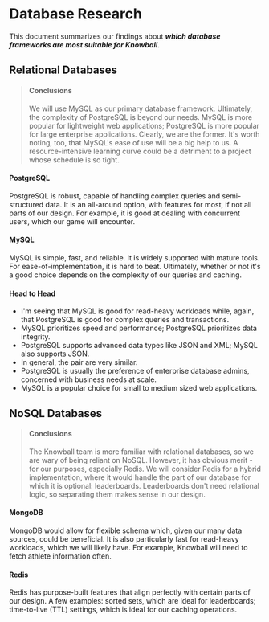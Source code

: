 # Database Research

This document summarizes our findings about ***which database frameworks are most suitable for Knowball***.

## Relational Databases

> #### Conclusions
> We will use MySQL as our primary database framework. Ultimately, the complexity of PostgreSQL is beyond our needs. MySQL is
> more popular for lightweight web applications; PostgreSQL is more popular for large enterprise applications. Clearly, we are
> the former. It's worth noting, too, that MySQL's ease of use will be a big help to us. A resource-intensive learning curve
> could be a detriment to a project whose schedule is so tight.

#### PostgreSQL

PostgreSQL is robust, capable of handling complex queries and semi-structured data. It is an all-around option, with features
for most, if not all parts of our design. For example, it is good at dealing with concurrent users, which our game will
encounter.

#### MySQL

MySQL is simple, fast, and reliable. It is widely supported with mature tools. For ease-of-implementation, it is hard to beat.
Ultimately, whether or not it's a good choice depends on the complexity of our queries and caching.

#### Head to Head

- I'm seeing that MySQL is good for read-heavy workloads while, again, that PostgreSQL is good for complex queries and transactions.
- MySQL prioritizes speed and performance; PostgreSQL prioritizes data integrity.
- PostgreSQL supports advanced data types like JSON and XML; MySQL also supports JSON.
- In general, the pair are very similar.
- PostgreSQL is usually the preference of enterprise database admins, concerned with business needs at scale.
- MySQL is a popular choice for small to medium sized web applications.

## NoSQL Databases

> #### Conclusions
> The Knowball team is more familiar with relational databases, so we are wary of being reliant on NoSQL. However, it has obvious
> merit - for our purposes, especially Redis. We will consider Redis for a hybrid implementation, where it would handle the part
> of our database for which it is optional: leaderboards. Leaderboards don't need relational logic, so separating them makes
> sense in our design.

#### MongoDB

MongoDB would allow for flexible schema which, given our many data sources, could be beneficial. It is also particularly fast for
read-heavy workloads, which we will likely have. For example, Knowball will need to fetch athlete information often.

#### Redis

Redis has purpose-built features that align perfectly with certain parts of our design. A few examples: sorted sets, which are ideal
for leaderboards; time-to-live (TTL) settings, which is ideal for our caching operations.
